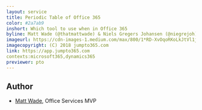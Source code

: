 ```yaml
---
layout: service
title: Periodic Table of Office 365
color: #2a7ab9 
inshort: Which tool to use when in Office 365
byline: Matt Wade (@thatmattwade) & Niels Gregers Johansen (@niegrejoh)
imageurl: https://cdn-images-1.medium.com/max/800/1*RD-XvOqoRKoLkJtVl1jJmw.png
imagecopyright: (C) 2018 jumpto365.com
link: https://app.jumpto365.com
contexts:microsoft365,dynamics365
previewer: pto
---
```



Author
---------

-   [Matt Wade](https://www.linkedin.com/in/thatmattwade/), Office Services MVP
